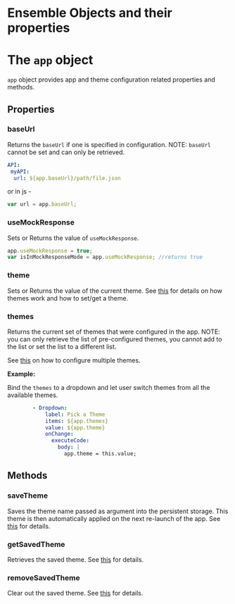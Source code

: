 # Ensemble Objects and their properties

# The `app` object
`app` object provides app and theme configuration related properties and methods. 
## Properties

### baseUrl
Returns the `baseUrl` if one is specified in configuration. NOTE: `baseUrl` cannot be set and can only be retrieved. 
```yaml
API:
 myAPI:
  url: ${app.baseUrl}/path/file.json
```
or in js - 
```js
var url = app.baseUrl;
```
### useMockResponse
Sets or Returns the value of `useMockResponse`. 
```js
app.useMockResponse = true;
var isInMockResponseMode = app.useMockResponse; //returns true
```
### theme
Sets or Returns the value of the current theme. See [this](https://github.com/EnsembleUI/ensemble_docs/blob/main/build/user-interface/4-theme.md#checking-and-switching-themes-in-javascript) for details on how themes work and how to set/get a theme. 

### themes
Returns the current set of themes that were configured in the app. NOTE: you can only retrieve the list of pre-configured themes, you cannot add to the list or set the list to a different list. 

See [this](https://github.com/EnsembleUI/ensemble_docs/blob/main/build/user-interface/4-theme.md#theme) on how to configure multiple themes.

**Example:**

Bind the `themes` to a dropdown and let user switch themes from all the available themes. 
```yaml
        - Dropdown:
            label: Pick a Theme
            items: ${app.themes}
            value: ${app.theme}
            onChange:
              executeCode:
                body: |
                  app.theme = this.value;
```
## Methods
### saveTheme
Saves the theme name passed as argument into the persistent storage. This theme is then automatically applied on the next re-launch of the app. See [this](https://github.com/EnsembleUI/ensemble_docs/blob/main/build/user-interface/4-theme.md#savings-themes-in-storage-so-they-can-be-applied-across-application-sessions) for details.

### getSavedTheme
Retrieves the saved theme. See [this](https://github.com/EnsembleUI/ensemble_docs/blob/main/build/user-interface/4-theme.md#savings-themes-in-storage-so-they-can-be-applied-across-application-sessions) for details.

### removeSavedTheme
Clear out the saved theme. See [this](https://github.com/EnsembleUI/ensemble_docs/blob/main/build/user-interface/4-theme.md#savings-themes-in-storage-so-they-can-be-applied-across-application-sessions) for details.
